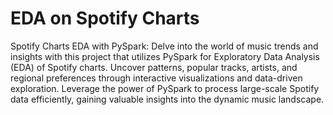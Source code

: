# EDA on Spotify Charts

Spotify Charts EDA with PySpark: Delve into the world of music trends and insights with this project that utilizes PySpark for Exploratory Data Analysis (EDA) of Spotify charts. Uncover patterns, popular tracks, artists, and regional preferences through interactive visualizations and data-driven exploration. Leverage the power of PySpark to process large-scale Spotify data efficiently, gaining valuable insights into the dynamic music landscape.
